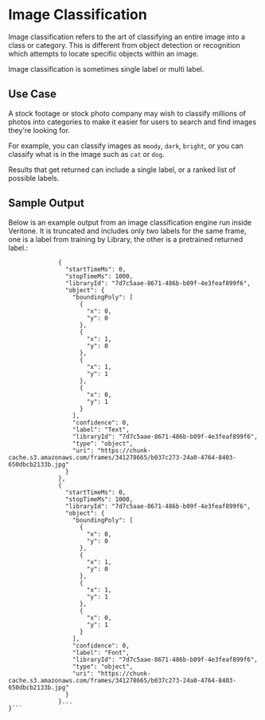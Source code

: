 # Image Classification

Image classification refers to the art of classifying an entire image into a class or category. This is different from object detection or recognition which attempts to locate specific objects within an image. 

Image classification is sometimes single label or multi label. 

## Use Case

A stock footage or stock photo company may wish to classify millions of photos into categories to make it easier for users to search and find images they're looking for. 

For example, you can classify images as `moody`, `dark`, `bright`, or you can classify what is in the image such as `cat` or `dog`. 

Results that get returned can include a single label, or a ranked list of possible labels. 

## Sample Output

Below is an example output from an image classification engine run inside Veritone. It is truncated and includes only two labels for the same frame, one is a label from training by Library, the other is a pretrained returned label.:
```"series": [
              {
                "startTimeMs": 0,
                "stopTimeMs": 1000,
                "libraryId": "7d7c5aae-8671-486b-b09f-4e3feaf899f6",
                "object": {
                  "boundingPoly": [
                    {
                      "x": 0,
                      "y": 0
                    },
                    {
                      "x": 1,
                      "y": 0
                    },
                    {
                      "x": 1,
                      "y": 1
                    },
                    {
                      "x": 0,
                      "y": 1
                    }
                  ],
                  "confidence": 0,
                  "label": "Text",
                  "libraryId": "7d7c5aae-8671-486b-b09f-4e3feaf899f6",
                  "type": "object",
                  "uri": "https://chunk-cache.s3.amazonaws.com/frames/341278665/b037c273-24a0-4764-8403-650dbcb2133b.jpg"
                }
              },
              {
                "startTimeMs": 0,
                "stopTimeMs": 1000,
                "libraryId": "7d7c5aae-8671-486b-b09f-4e3feaf899f6",
                "object": {
                  "boundingPoly": [
                    {
                      "x": 0,
                      "y": 0
                    },
                    {
                      "x": 1,
                      "y": 0
                    },
                    {
                      "x": 1,
                      "y": 1
                    },
                    {
                      "x": 0,
                      "y": 1
                    }
                  ],
                  "confidence": 0,
                  "label": "Font",
                  "libraryId": "7d7c5aae-8671-486b-b09f-4e3feaf899f6",
                  "type": "object",
                  "uri": "https://chunk-cache.s3.amazonaws.com/frames/341278665/b037c273-24a0-4764-8403-650dbcb2133b.jpg"
                }
              }...
}```
